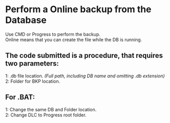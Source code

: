 # Perform a Online backup from the Database
Use CMD or Progress to perform the backup.<br>
Online means that you can create the file while the DB is running.<br>

## The code submitted is a procedure, that requires two parameters:
1: .db file location. *(Full path, including DB name and omitting .db extension)* <br>
2: Folder for BKP location. <br>

## For .BAT:
1: Change the same DB and Folder location. <br>
2: Change DLC to Progress root folder.
